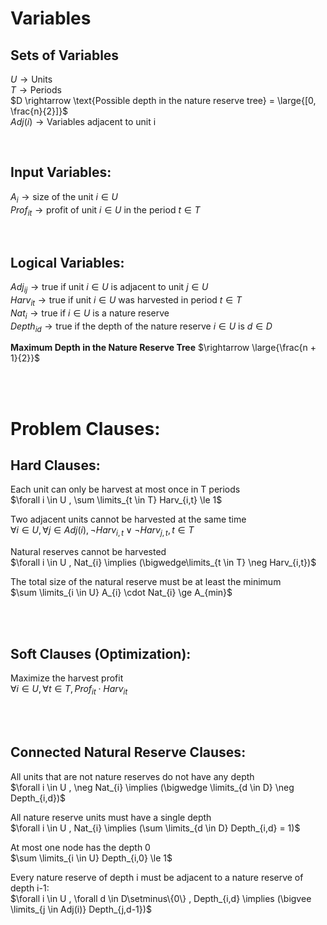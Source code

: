 # Variables

## Sets of Variables
$U \rightarrow \text{Units}$                                                                    \
$T \rightarrow \text{Periods}$                                                                  \
$D \rightarrow \text{Possible depth in the nature reserve tree} = \large{[0, \frac{n}{2}]}$ \
$Adj(i) \rightarrow \text{Variables adjacent to unit i}$

<br>

## Input Variables:
$A_{i} \rightarrow \text{size of the unit }i \in U$                                             \
$Prof_{it} \rightarrow \text{profit of unit }i \in U \text{ in the period }t \in T$

<br>

## Logical Variables:

$Adj_{ij} \rightarrow \text{true if unit }i \in U\text{ is adjacent to unit } j \in U$          \
$Harv_{it} \rightarrow \text{true if unit }i \in U\text{ was harvested in period } t \in T$     \
$Nat_{i} \rightarrow \text{true if }i \in U\text{ is a nature reserve}$                         \
$Depth_{id} \rightarrow \text{true if the depth of the nature reserve }i \in U\text{ is }d \in D$

**Maximum Depth in the Nature Reserve Tree** $\rightarrow \large{\frac{n + 1}{2}}$


<br>
<br>



# Problem Clauses:

## Hard Clauses:

$\text{Each unit can only be harvest at most once in T periods}$                                \
$\forall i \in U , \sum \limits_{t \in T} Harv_{i,t} \le 1$

$\text{Two adjacent units cannot be harvested at the same time}$                                \
$\forall i \in U , \forall j \in Adj(i) , \neg Harv_{i,t} \lor \neg Harv_{j,t}, t \in T$

$\text{Natural reserves cannot be harvested}$                                                   \
$\forall i \in U , Nat_{i} \implies (\bigwedge\limits_{t \in T} \neg Harv_{i,t})$

$\text{The total size of the natural reserve must be at least the minimum}$                     \
$\sum \limits_{i \in U} A_{i} \cdot Nat_{i} \ge A_{min}$

<br>
<br>

## Soft Clauses (Optimization):

$\text{Maximize the harvest profit}$                                                            \
$\forall i \in U , \forall t \in T , Prof_{it} \cdot Harv_{it}$

<br>
<br>

## Connected Natural Reserve Clauses:

$\text{All units that are not nature reserves do not have any depth}$                           \
$\forall i \in U , \neg Nat_{i} \implies (\bigwedge \limits_{d \in D} \neg Depth_{i,d})$

$\text{All nature reserve units must have a single depth}$                                      \
$\forall i \in U , Nat_{i} \implies (\sum \limits_{d \in D} Depth_{i,d} = 1)$

$\text{At most one node has the depth 0}$                                                       \
$\sum \limits_{i \in U} Depth_{i,0} \le 1$

$\text{Every nature reserve of depth i must be adjacent to a nature reserve of depth i-1:}$     \
$\forall i \in U , \forall d \in D\setminus\{0\} , Depth_{i,d} \implies (\bigvee \limits_{j \in Adj(i)} Depth_{j,d-1})$
